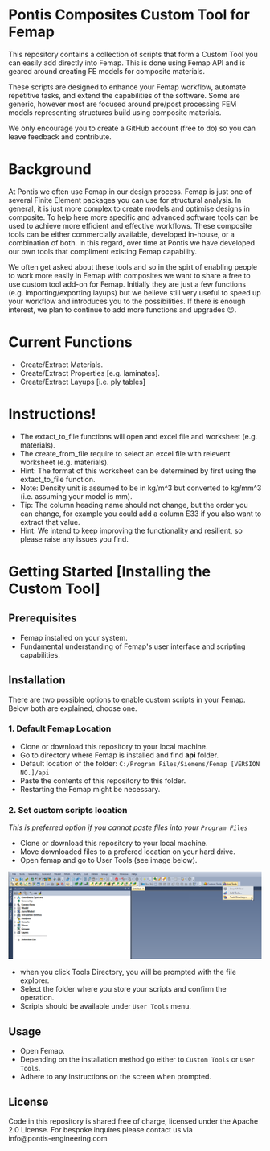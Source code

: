 # Pontis Composites Custom Tool for Femap

This repository contains a collection of scripts that form a Custom Tool you can easily add directly into Femap. This is done using Femap API and is geared around creating FE models for composite materials.

These scripts are designed to enhance your Femap workflow, automate repetitive tasks, and extend the capabilities of the software. Some are generic, however most are focused around pre/post processing FEM models representing structures build using composite materials.

We only encourage you to create a GitHub account (free to do) so you can leave feedback and contribute.

# Background
At Pontis we often use Femap in our design process. Femap is just one of several Finite Element packages you can use for structural analysis. In general, it is just more complex to create models and optimise designs in composite. To help here more specific and advanced software tools can be used to achieve more efficient and effective workflows. These composite tools can be either commercially available, developed in-house, or a combination of both.  In this regard, over time at Pontis we have developed our own tools that compliment existing Femap capability.

We often get asked about these tools and so in the spirt of enabling people to work more easily in Femap with composites we want to share a free to use custom tool add-on for Femap. Initially they are just a few functions (e.g. importing/exporting layups) but we believe still very useful to speed up your workflow and introduces you to the possibilities. If there is enough interest, we plan to continue to add more functions and upgrades 😉.

# Current Functions
- Create/Extract Materials.
- Create/Extract Properties [e.g. laminates].
- Create/Extract Layups [i.e. ply tables]
# Instructions!
- The extact_to_file functions will open and excel file and worksheet (e.g. materials).
- The create_from_file require to select an excel file with relevent worksheet (e.g. materials).
- Hint: The format of this worksheet can be determined by first using the extact_to_file function.
- Note: Density unit is assumed to be in kg/m^3 but converted to kg/mm^3 (i.e. assuming your model is mm).
- Tip: The column heading name should not change, but the order you can change, for example you could add a column E33 if you also want to extract that value.
- Hint: We intend to keep improving the functionality and resilient, so please raise any issues you find.

# Getting Started [Installing the Custom Tool]

## Prerequisites
- Femap installed on your system.
- Fundamental understanding of Femap's user interface and scripting capabilities.

## Installation
There are two possible options to enable custom scripts in your Femap. Below both are explained, choose one.

### 1. Default Femap Location

- Clone or download this repository to your local machine.
- Go to directory where Femap is installed and find **api** folder.
- Default location of the folder: `C:/Program Files/Siemens/Femap [VERSION NO.]/api`
- Paste the contents of this repository to this folder.
- Restarting the Femap might be necessary.

### 2. Set custom scripts location

*This is preferred option if you cannot paste files into your `Program Files`*

- Clone or download this repository to your local machine.
- Move downloaded files to a prefered location on your hard drive.
- Open femap and go to User Tools (see image below).

![User Tools.png](assets%2FUser%20Tools.png)

- when you click Tools Directory, you will be prompted with the file explorer.
- Select the folder where you store your scripts and confirm the operation.
- Scripts should be available under `User Tools` menu.

## Usage
- Open Femap.
- Depending on the installation method go either to `Custom Tools` or `User Tools`.
- Adhere to any instructions on the screen when prompted.

## License
Code in this repository is shared free of charge, licensed under the Apache 2.0 License.
For bespoke inquires please contact us via <br>
info\@pontis-engineering.com
